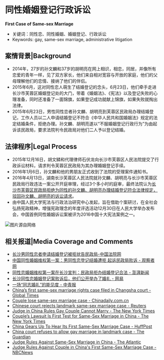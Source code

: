 # 同性婚姻登记行政诉讼

**First Case of Same-sex Marriage**

- 关键词：同性恋、同性婚姻、婚姻登记、行政诉讼
- Keywords: gay, same-sex marriage, administrative litigation

<!-- more -->

## 案情背景|Background
* 2014年，27岁的孙文麟和37岁的胡明亮在网上相识，相恋，同居，并像所有恋爱的青年一样，见了双方家长，他们来自相对宽容与开放的家庭，他们的父母理解他们的恋情、接纳了他们的伴侣。
* 2015年6月，这对同性恋人萌生了结婚登记的念头，6月23日，他们牵手走进长沙市芙蓉区婚姻登记处的大门，带着《婚姻法》、《宪法》以及登记失败的心理准备，同时还准备了一面锦旗，如果登记成功就献上锦旗，如果失败就掏出法律。
* 2015年6月23日，男性同性恋者孙文麟、胡明亮到芙蓉区民政局办理结婚登记，工作人员以二人申请结婚登记不符合《中华人民共和国婚姻法》规定的法定结婚条件，拒绝办理。孙文麟、胡明亮遂以“不服婚姻登记行政行为”为由起诉该民政局，要求法院判令民政局对他们二人予以登记结婚。

## 法律程序|Legal Process
* 2015年12月16日，胡文鳞和代理律师石伏龙向长沙市芙蓉区人民法院提交了行政诉讼材料，请求判令芙蓉区民政局为其办理婚姻登记手续。
* 2016年1月6日，孙文麟和他的男朋友正式收到了法院的受理案件通知书。
* 2016年4月13日，湖南长沙芙蓉区人民法院就孙文麟、胡明亮与长沙市芙蓉区民政局行政违法一案公开开庭审理，经过3个多小时的庭审，最终法院认为[长沙市芙蓉区民政局拒绝为同性的孙文麟、胡明亮办理结婚登记符合法律规定，驳回孙文麟、胡明亮的诉讼请求](https://www.chinacourt.org/article/detail/2016/04/id/1839600.shtml)。
* 由中国人民大学宪法与行政法治研究中心发起，旨在借助个案研讨，在全社会弘扬宪政精神，增强宪政理念的年度评选活动12月30日在人民大学举办发布会，中国首例同性婚姻诉讼案被评为2016中国十大宪法案例之一。

![](http://tc.sinaimg.cn/maxwidth.2048/tc.service.weibo.com/p/mmbiz_qlogo_cn/abdcc6cd0261be5e9331cea9f1715c19.jpg "图片源自网络")

## 相关报道|Media Coverage and Comments
* [长沙男同性恋者申请结婚登记被拒状告民政局-中国法院网](https://www.chinacourt.org/article/detail/2016/04/id/1839600.shtml)
* [中国同性婚姻维权第一案：男同性恋登记结婚遭拒 起诉民政局败诉 - 观察者网](https://www.guancha.cn/society/2016_04_13_356913.shtml)
* [同性恋婚姻维权第一案在长沙宣判：民政局拒办结婚登记合法 - 澎湃新闻](http://news.ifeng.com/a/20160413/48444550_0.shtml)
* [长沙同性恋婚姻登记案败诉后，他们公开举办了婚礼 - 网易](http://news.163.com/16/0517/18/BN9N6JN500015AOL.html#post_comment_area)
* [一场“同志婚礼”的能见度 - 中青报](http://zqb.cyol.com/html/2016-05/18/nw.D110000zgqnb_20160518_2-09.htm#)
* [China’s first same-sex marriage rights case filed in Changsha court - Global Times](http://www.globaltimes.cn/content/959852.shtml)
* [Couple lose same-sex marriage case - Chinadaily.com.cn](http://m.chinadaily.com.cn/en/2016-04/14/content_24522771.htm)
* [Chinese court rejects landmark same-sex marriage case - Reuters](https://www.reuters.com/article/us-china-gay-marriage/chinese-court-rejects-landmark-same-sex-marriage-case-idUSKCN0XA1B7)
* [Judge in China Rules Gay Couple Cannot Marry - The New York Times](https://www.nytimes.com/2016/04/14/world/asia/china-same-sex-marriage-ruling.html)
* [Couple’s Lawsuit Is First Test for Same-Sex Marriage in China - The New York Times](https://www.nytimes.com/2016/01/28/world/asia/couples-lawsuit-is-first-test-for-same-sex-marriage-in-china.html)
* [China Gears Up To Hear Its First Same-Sex Marriage Case - HuffPost](https://www.huffpost.com/entry/china-same-sex-marriage-sun-wenlin_n_56aa839ee4b0010e80e94de0)
* [China court refuses to allow gay marriage in landmark case - The Guardian](https://www.theguardian.com/world/2016/apr/13/china-court-refuse-gay-marriage-landmark-case)
* [Judge Rules Against Same-Sex Marriage in China - The Atlantic](https://www.theatlantic.com/international/archive/2016/04/china-gay-marriage/478029/)
* [Judge Rules Against Couple in China's First Same-Sex Marriage Case - NBCNews](https://www.nbcnews.com/news/china/judge-rules-against-couple-china-s-first-same-sex-marriage-n555146)


